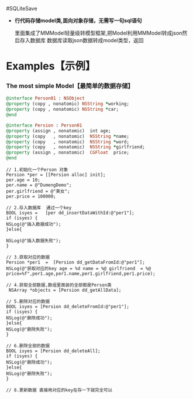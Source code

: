 #SQLiteSave
- **行代码存储model类,面向对象存储，无需写一句sql语句**

   
   里面集成了MMModel轻量级转模型框架,把Model利用MMModel转成json然后存入数据库
   数据库读取json数据转成model类型，返回
   


# <a id="Examples"></a> Examples【示例】 
### <a id="Model"></a> The most simple  Model【最简单的数据存储】    

```ruby 
@interface Person01 : NSObject
@property (copy , nonatomic) NSString *working;
@property (copy , nonatomic) NSString *car;
@end

@interface Persion : Person01
@property (assign , nonatomic)  int age;
@property (copy   , nonatomic)  NSString *name;
@property (copy   , nonatomic)  NSString *word;
@property (copy   , nonatomic)  NSString *girlfriend;
@property (assign , nonatomic)  CGFloat  price;
@end
```

```objc
// 1.初始化一个Person 对象 
Persion *per = [[Persion alloc] init];
per.age = 10;
per.name = @"DumengDemo";
per.girlfriend = @"美女";
per.price = 100000;

// 2.存入数据库  通过一个key
BOOL isyes =   [per dd_insertDataWithId:@"per1"];
if (isyes) {
NSLog(@"插入数据成功");
}else{

NSLog(@"插入数据失败");
}  

// 3.获取对应的数据
Persion *per1  =  [Persion dd_getDataFromId:@"per1"];
NSLog(@"获取对应的key age = %d name = %@ girlfriend  = %@ price=%f",per1.age,per1.name,per1.girlfriend,per1.price); 

// 4.获取全部数据,数组里面装的全部都是Person类
 NSArray *objects = [Persion dd_getAllData]; 

// 5.删除对应的数据   
BOOL isyes = [Persion dd_deleteFromId:@"per1"];
if (isyes) {
NSLog(@"删除成功");
}else{
NSLog(@"删除失败");
}  

// 6.删除全部的数据   
BOOL isyes = [Persion dd_deleteAll];
if (isyes) {
NSLog(@"删除成功");
}else{
NSLog(@"删除失败");
} 

// 8.更新数据 直接用对应的key在存一下就完全可以
```


 
